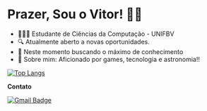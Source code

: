 
# Prazer, Sou o Vitor!  👨‍💻


- 👨🏻‍💻 Estudante de Ciências da Computação - UNIFBV
- 🔍 Atualmente aberto a novas oportunidades.
- 📡 Neste momento buscando o máximo de conhecimento
- 💬 Sobre mim: Aficionado por games, tecnologia e astronomia!!

[![Top Langs](https://github-readme-stats.vercel.app/api/top-langs/?username=vitorsilva10&layout=compact)](https://github.com/vitorsilva10/github-readme-stats)



**Contato**


[![Gmail Badge](https://img.shields.io/badge/-Gmail-c14438?style=flat-square&logo=Gmail&logoColor=white&link=mailto:vitorsilva5018@gmail.com)](mailto:vitorsilva5018@gmail.com)





 
